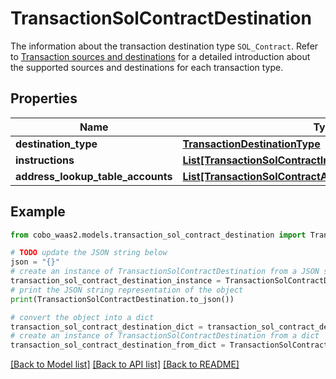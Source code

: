 # TransactionSolContractDestination

The information about the transaction destination type `SOL_Contract`. Refer to [Transaction sources and destinations](https://www.cobo.com/developers/v2/guides/transactions/sources-and-destinations) for a detailed introduction about the supported sources and destinations for each transaction type.

## Properties

Name | Type | Description | Notes
------------ | ------------- | ------------- | -------------
**destination_type** | [**TransactionDestinationType**](TransactionDestinationType.md) |  | 
**instructions** | [**List[TransactionSolContractInstruction]**](TransactionSolContractInstruction.md) |  | [optional] 
**address_lookup_table_accounts** | [**List[TransactionSolContractAddressLookupTableAccount]**](TransactionSolContractAddressLookupTableAccount.md) |  | [optional] 

## Example

```python
from cobo_waas2.models.transaction_sol_contract_destination import TransactionSolContractDestination

# TODO update the JSON string below
json = "{}"
# create an instance of TransactionSolContractDestination from a JSON string
transaction_sol_contract_destination_instance = TransactionSolContractDestination.from_json(json)
# print the JSON string representation of the object
print(TransactionSolContractDestination.to_json())

# convert the object into a dict
transaction_sol_contract_destination_dict = transaction_sol_contract_destination_instance.to_dict()
# create an instance of TransactionSolContractDestination from a dict
transaction_sol_contract_destination_from_dict = TransactionSolContractDestination.from_dict(transaction_sol_contract_destination_dict)
```
[[Back to Model list]](../README.md#documentation-for-models) [[Back to API list]](../README.md#documentation-for-api-endpoints) [[Back to README]](../README.md)


